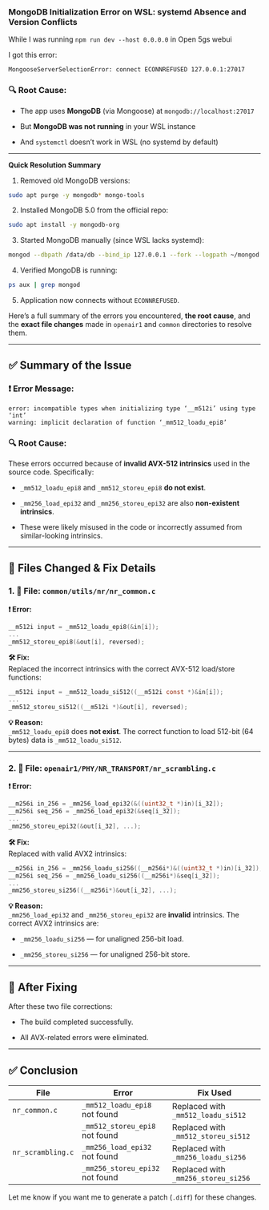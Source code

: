### MongoDB Initialization Error on WSL: systemd Absence and Version Conflicts

While I was running `npm run dev --host 0.0.0.0` in Open 5gs webui

I got this error:

`MongooseServerSelectionError: connect ECONNREFUSED 127.0.0.1:27017`

### 🔍 **Root Cause:**

- The app uses **MongoDB** (via Mongoose) at `mongodb://localhost:27017`
    
- But **MongoDB was not running** in your WSL instance
    
- And `systemctl` doesn’t work in WSL (no systemd by default)
    

---

**Quick Resolution Summary**

1. Removed old MongoDB versions:
    

```bash
sudo apt purge -y mongodb* mongo-tools
```

2. Installed MongoDB 5.0 from the official repo:
    

```bash
sudo apt install -y mongodb-org
```

3. Started MongoDB manually (since WSL lacks systemd):
    

```bash
mongod --dbpath /data/db --bind_ip 127.0.0.1 --fork --logpath ~/mongod.log
```

4. Verified MongoDB is running:
    

```bash
ps aux | grep mongod
```

5. Application now connects without `ECONNREFUSED`.




Here’s a full summary of the errors you encountered, **the root cause**, and the **exact file changes** made in `openair1` and `common` directories to resolve them.

---

## ✅ Summary of the Issue

### ❗ Error Message:

```
error: incompatible types when initializing type ‘__m512i’ using type ‘int’
warning: implicit declaration of function ‘_mm512_loadu_epi8’
```

### 🔍 Root Cause:

These errors occurred because of **invalid AVX-512 intrinsics** used in the source code. Specifically:

- `_mm512_loadu_epi8` and `_mm512_storeu_epi8` **do not exist**.
    
- `_mm256_load_epi32` and `_mm256_storeu_epi32` are also **non-existent intrinsics**.
    
- These were likely misused in the code or incorrectly assumed from similar-looking intrinsics.
    

---

## 🧩 Files Changed & Fix Details

### 1. 📄 File: `common/utils/nr/nr_common.c`

**❗ Error:**

```c
__m512i input = _mm512_loadu_epi8(&in[i]);
...
_mm512_storeu_epi8(&out[i], reversed);
```

**🛠️ Fix:**  
Replaced the incorrect intrinsics with the correct AVX-512 load/store functions:

```c
__m512i input = _mm512_loadu_si512((__m512i const *)&in[i]);
...
_mm512_storeu_si512((__m512i *)&out[i], reversed);
```

**💡 Reason:**  
`_mm512_loadu_epi8` does **not exist**. The correct function to load 512-bit (64 bytes) data is `_mm512_loadu_si512`.

---

### 2. 📄 File: `openair1/PHY/NR_TRANSPORT/nr_scrambling.c`

**❗ Error:**

```c
__m256i in_256 = _mm256_load_epi32(&((uint32_t *)in)[i_32]);
__m256i seq_256 = _mm256_load_epi32(&seq[i_32]);
...
_mm256_storeu_epi32(&out[i_32], ...);
```

**🛠️ Fix:**  
Replaced with valid AVX2 intrinsics:

```c
__m256i in_256 = _mm256_loadu_si256((__m256i*)&((uint32_t *)in)[i_32]);
__m256i seq_256 = _mm256_loadu_si256((__m256i*)&seq[i_32]);
...
_mm256_storeu_si256((__m256i*)&out[i_32], ...);
```

**💡 Reason:**  
`_mm256_load_epi32` and `_mm256_storeu_epi32` are **invalid** intrinsics. The correct AVX2 intrinsics are:

- `_mm256_loadu_si256` — for unaligned 256-bit load.
    
- `_mm256_storeu_si256` — for unaligned 256-bit store.
    

---

## 🧪 After Fixing

After these two file corrections:

- The build completed successfully.
    
- All AVX-related errors were eliminated.
    

---

## ✅ Conclusion

|File|Error|Fix Used|
|---|---|---|
|`nr_common.c`|`_mm512_loadu_epi8` not found|Replaced with `_mm512_loadu_si512`|
||`_mm512_storeu_epi8` not found|Replaced with `_mm512_storeu_si512`|
|`nr_scrambling.c`|`_mm256_load_epi32` not found|Replaced with `_mm256_loadu_si256`|
||`_mm256_storeu_epi32` not found|Replaced with `_mm256_storeu_si256`|

Let me know if you want me to generate a patch (`.diff`) for these changes.